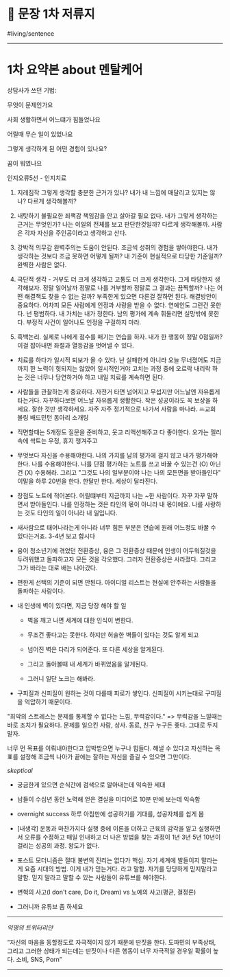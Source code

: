 # 🍏 문장 1차 저류지

#living/sentence 

---



# 1차 요약본 about 멘탈케어

상담사가 쓰던 기법: 

무엇이 문제인가요

사회 생활하면서 어느떄가 힘들었나요

어릴때 무슨 일이 있었나요

그렇게 생각하게 된 어떤 경험이 있나요?

꿈이 뭐였나요



인지오류5선 - 인지치료

1) 지레짐작 그렇게 생각할 충분한 근거가 있나? 내가 내 느낌에 매달리고 있지는 않나? 다르게 생각해볼까?

2) 내탓하기 불필요한 죄책감 책임감을 안고 살아갈 필요 없다. 내가 그렇게 생각하는 근거는 무엇인가? 나는 이일의 전체를 보고 판단한것일까? 다르게 생각해볼까. 사람은 각자 자신을 주인공이라고 생각하고 산다.

3) 강박적 의무감 완벽주의는 도움이 안된다. 조금씩 성취의 경험을 쌓아야한다. 내가 생각하는 것보다 조금 못하면 어떻게 될까? 내 기준이 현실적으로 타당한 기준일까? 완벽한 사람은 없다. 

4) 극단적 생각 - 거부도 더 크게 생각하고 고통도 더 크게 생각한다. 그게 타당한지 생각해보자. 정말 일어날까 정말로 나를 거부할까 정말로 그 결과는 끔찍할까? 나는 어떤 해결책도 찾을 수 없는 걸까? 부족한게 있으면 다른걸 잘하면 된다. 해결방안이 중요하다. 어차피 모든 사람에게 인정과 사랑을 받을 수 없다. 연예인도 그런건 못한다. 넌 평범하다. 내 가치는 내가 정한다. 남의 평가에 계속 휘둘리면 실망밖에 못한다. 부정적 사건이 일어나도 인정을 구걸하지 마라. 

5) 흑백논리. 실제로 나에게 점수를 매기는 연습을 하자. 내가 한 행동이 정말 0점일까? 이걸 잡아내면 좌절과 열등감을 벗어낼 수 있다. 





* 치료를 하다가 일시적 퇴보가 올 수 있다. 난 실패한게 아니라 오늘 무너졌어도 지금까지 한 노력이 헛되지는 않았어 일시적인거야 고치는 과정 중에 오르락 내리락 하는 것은 너무나 당연하거야 하고 내일 치료를 계속하면 된다. 

* 사람들을 관찰하는게 중요하다. 자전거 타면 넘어지고 무섭지만 어느날엔 자유롭게 타는거다. 자꾸하다보면 어느날 자유롭게 생활한다. 작은 성공이라도 꼭 보상을 하세요. 잘한 것만 생각하세요. 자주 자주 정기적으로 나가서 사람을 마나라. ㅛ교회 볼링 배드민턴 동아리 소개팅

* 직면할때는 5개정도 질문을 준비하고, 웃고 리액션해주고 다 좋아한다. 오가는 젤리속에 싹트는 우정, 휴지 챙겨주고

* 무엇보다 자신을 수용해야한다. 나의 가치를 남의 평가에 걸지 않고 내가 평가해야한다.  나를 수용해야한다. 나를 단점 평가하는 노트를 쓰고 바꿀 수 있는건 (O) 아닌건 (X) 수용해라.  그리고 "그것도 나의 일부분이야 나는 나의 모든면을 받아들인다" 이말을 하루 20번을 한다. 한달만 한다. 세상이 달라진다.

* 장점도 노트에 적어본다. 어릴떄부터 지금까지 나는 ~한 사람이다. 자꾸 자꾸 말하면서 받아들인다. 나를 인정하는 것은 타인의 몫이 아니라 내 몫이에요. 나를 사랑하는 것도 타인의 일이 아니라 내 일입니다. 

* 새사람으로 태어나라는게 아니라 너무 힘든 부분은 연습에 원래 어느정도 바꿀 수 있다는거죠. 3-4년 보고 합시다





* 융이 청소년기에 겪었던 전환증상, 융은 그 전환증상 때문에 인생이 어두워질것을 두려워했고 돌파하고자 모든 것을 각오했다. 그러자 전환증상은 사라졌다. 그리고 그가 바라는 대로 배는 나아갔다.



* 편한게 선택의 기준이 되면 안된다. 아이디얼 리스트는 현실에 안주하는 사람들을 돌파하는 사람이다.



* 내 인생에 벽이 있다면, 지금 당장 해야 할 일

	* 벽을 깨고 나면 세계에 대한 인식이 변한다.

	* 무조건 좋다고는 못한다. 하지만 허술한 벽들이 있다는 것도 알게 되고 

	* 넘어진 벽은 다리가 되어준다. 또 다른 세상을 알게된다.

	* 그리고 돌아볼때 내 세계가 바뀌었음을 알게된다.

	* 그러니 일단 노크는 해봐라.



* 구피질과 신피질이 원하는 것이 다를때 피로가 쌓인다.  신피질이 시키는대로 구피질을 억압하기 때문이다. 





"최악의 스트레스는 문제를 통제할 수 없다는 느낌, 무력감이다." => 무력감을 느낄때는 바로 조치가 필요하다. 문제를 일으킨 사람, 상사. 동료, 친구 누구든 좋다. 그대로 두지 말자.



너무 먼 목표를 이뤄내야한다고 압박받으면 누구나 힘들다.   해낼 수 있다고 자신하는 목표를 설정해 조금씩 나아가 끝에는 잘하는 자신을 즐길 수 있으면 그만이다.



*skeptical*

* 궁금한게 있으면 순식간에 검색으로 알아내는데 익숙한 세대

* 남들이 수십년 동안 노력해 얻은 결실을 미디어로 10분 만에 보는데 익숙함

* overnight success 하루 아침만에 성공하기를 기대를, 성공자체를 쉽게 봄

* [내생각] 운동과 마찬가지다 실행 중에 이론을 더하고 근육의 감각을 알고 실행하면서 오류를 수정하고 매일 인내하고 더 나은 방법을 찾는 과정이 1년 3년 5년 10년이 걸리는 성공의 과정. 왕도가 없다.

* 포스트 모더니즘은 절대 불변의 진리는 없다가 핵심. 자기 세계에 발들이지 말라는게 요즘 시대의 방법. 이게 내가 믿는거다. 라고 말함. 자기를 당당하게 믿지말라고 말함. 믿지 말라고 말할 수 있는 사람들이 유튜브를 해야한다.

* 변혁의 사고(I don't care, Do it,  Dream) vs 노예의 사고(평균, 결정론)

* 그러니까 유튜브 좀 하세요

---

*익명의 트위터리안*

“자신의 마음을 동할정도로 자극적이지 않기 때문에 딴짓을 한다. 도파민의 부족상태, 그리고 그러한 상태가 되는데는 딴짓이나 다른 행동이 너무 자극적일 경우일 확률이 높다. 소비, SNS, Porn”

---